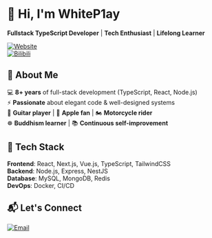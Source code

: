 # 👋 Hi, I'm WhiteP1ay  

**Fullstack TypeScript Developer** | **Tech Enthusiast** | **Lifelong Learner**  

[![Website](https://img.shields.io/badge/🌐_whitemeta-FF7139?style=for-the-badge)](https://whitemeta.cn)  
[![Bilibili](https://img.shields.io/badge/Bilibili-FF69B4?style=for-the-badge&logo=bilibili)](https://space.bilibili.com/107889531)  

## 🚀 About Me  

💻 **8+ years** of full-stack development (TypeScript, React, Node.js)  
⚡ **Passionate** about elegant code & well-designed systems  
🎸 **Guitar player** | 🍏 **Apple fan** | 🏍️ **Motorcycle rider**  
☸️ **Buddhism learner** | 📚 **Continuous self-improvement**  

## 🔧 Tech Stack  

**Frontend**: React, Next.js, Vue.js, TypeScript, TailwindCSS  
**Backend**: Node.js, Express, NestJS  
**Database**: MySQL, MongoDB, Redis  
**DevOps**: Docker, CI/CD  

## 📬 Let's Connect  

[![Email](https://img.shields.io/badge/Gmail-D14836?style=for-the-badge&logo=gmail&logoColor=white)](mailto:parkhaocer@gmail.com)  
